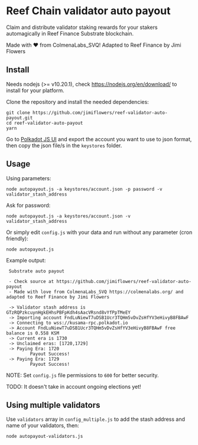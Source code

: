 # Reef Chain validator auto payout

Claim and distribute validator staking rewards for your stakers automagically in Reef Finance Substrate blockchain.

Made with ❤️ from ColmenaLabs_SVQ! Adapted to Reef Finance by Jimi Flowers

## Install

Needs nodejs (>= v10.20.1), check https://nodejs.org/en/download/ to install for your platform.

Clone the repository and install the needed dependencies:

```
git clone https://github.com/jimiflowers/reef-validator-auto-payout.git
cd reef-validator-auto-payout
yarn
```

Go to [Polkadot JS UI](https://polkadot.js.org/apps/#/accounts) and export the account you want to use to json format, then copy the json file/s in the `keystores` folder.

## Usage

Using parameters:

```
node autopayout.js -a keystores/account.json -p password -v validator_stash_address
```

Ask for password:

```
node autopayout.js -a keystores/account.json -v validator_stash_address
```

Or simply edit `config.js` with your data and run without any parameter (cron friendly):

```
node autopayout.js
```
Example output:

```
 Substrate auto payout

 - Check source at https://github.com/jimiflowers/reef-validator-auto-payout
 - Made with love from ColmenaLabs_SVQ https://colmenalabs.org/ and adapted to Reef Finance by Jimi Flowers

 -> Validator stash address is GTzRQPzkcuynHgkEHhsPBFpKdh4sAacVRsnd8vYfPpTMeEY
 -> Importing account FndLuNiewT7uDSB1Ucr3TQHm5vDvZsHfYV3eHivyB8FBAwF
 -> Connecting to wss://kusama-rpc.polkadot.io
 -> Account FndLuNiewT7uDSB1Ucr3TQHm5vDvZsHfYV3eHivyB8FBAwF free balance is 0.558 KSM
 -> Current era is 1730
 -> Unclaimed eras: [1720,1729]
 -> Paying Era: 1720
         Payout Success!
 -> Paying Era: 1729
         Payout Success!

```


NOTE: Set `config.js` file permissions to `600` for better security.

TODO: It doesn't take in account ongoing elections yet!

## Using multiple validators

Use `validators` array in `config_multiple.js` to add the stash address and name of your validators, then:

```
node autopayout-validators.js
```
